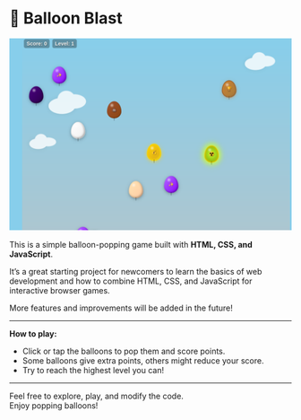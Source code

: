 # 🎈 Balloon Blast

![Game Screenshot](assets/screenshots/screen1.png)

This is a simple balloon-popping game built with **HTML, CSS, and JavaScript**.

It’s a great starting project for newcomers to learn the basics of web development and how to combine HTML, CSS, and JavaScript for interactive browser games.

More features and improvements will be added in the future!

---

**How to play:**
- Click or tap the balloons to pop them and score points.
- Some balloons give extra points, others might reduce your score.
- Try to reach the highest level you can!

---

Feel free to explore, play, and modify the code.  
Enjoy popping balloons!
